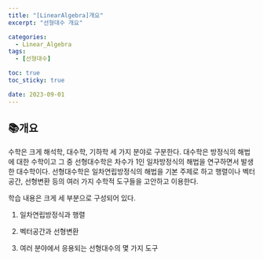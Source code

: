 ```yaml
---
title: "[LinearAlgebra]개요"
excerpt: "선형대수 개요"

categories:
  - Linear_Algebra
tags:
  - [선형대수]

toc: true
toc_sticky: true

date: 2023-09-01
---
```


## 📚개요
수학은 크게 해석학, 대수학, 기하학 세 가지 분야로 구분한다. 대수학은 방정식의 해법에 대한 수학이고 그 중 선형대수학은 차수가 1인 일차방정식의 해법을 연구하면서 발생한 대수학이다. 선형대수학은 일차연립방정식의 해법을 기본 주제로 하고 행렬이나 벡터공간, 선형변환 등의 여러 가지 수학적 도구들을 고안하고 이용한다.

학습 내용은 크게 세 부분으로 구성되어 있다.

1. 일차연립방정식과 행렬

2. 벡터공간과 선형변환

3. 여러 분야에서 응용되는 선형대수의 몇 가지 도구

<br><br>